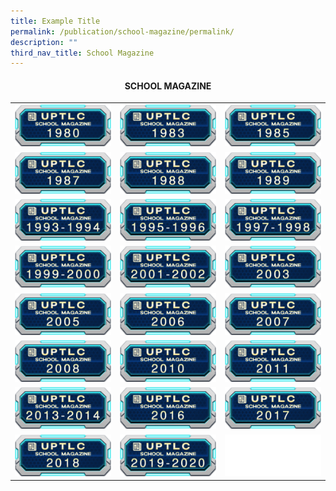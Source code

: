 ```yaml
---
title: Example Title
permalink: /publication/school-magazine/permalink/
description: ""
third_nav_title: School Magazine
---
```

#### <b></b><center><b>SCHOOL MAGAZINE<center> <b>
	
|   |   |   |
|---|---|---|
|<a target="blank" href="https://drive.google.com/file/d/1m63nPPPS2YcZPOjzQOUIIuJ60fC9N_Ok/view?usp=sharing"><img src="/images/STUDENT/sm1980.png"> </a> | <a target="blank" href="https://drive.google.com/file/d/1yFKJdG3_PgnwtMDj6IY4Pv-Y2jNy5tMT/view?usp=sharing"><img src="/images/STUDENT/sm1983.png"> </a> | <a target="blank" href="https://drive.google.com/file/d/1737aWnFDsoeLyN4vIjJl-GxVoKVohGEQ/view?usp=sharing"><img src="/images/STUDENT/sm1985.png"> </a> |
| <a target="blank" href="https://drive.google.com/file/d/14N_8Ht_946b9q2MOR9tXX2xHq94cRXsW/view?usp=sharing"><img src="/images/STUDENT/sm1987.png"> </a> | <a target="blank" href="https://drive.google.com/file/d/18SgtzPJ2rlI4djhdveXdKIXtd59oz5Xx/view?usp=sharing"><img src="/images/STUDENT/sm1988.png"> </a>  | <a target="blank" href="https://drive.google.com/file/d/1qpdd0OgHKjzxL0RuiA-895GLNPQoGCza/view?usp=sharing"><img src="/images/STUDENT/sm1989.png"> </a> |
| <a target="blank" href="https://drive.google.com/file/d/12_M1w8qKBEIA0xKAufQ8WEbRdss8VGlY/view?usp=sharing"><img src="/images/STUDENT/sm1993-1994.png"> </a> | <a target="blank" href="https://drive.google.com/file/d/1NwIBL_ekw4l2cZRITJ0dPaoncFu0WQJ5/view?usp=sharing"><img src="/images/STUDENT/sm1995-1996.png"> </a>  | <a target="blank" href="https://drive.google.com/file/d/1xIPOpAGYMwqOy_uYzLEVltYTkLQzq8BK/view?usp=sharing"><img src="/images/STUDENT/sm1997-1998.png"> </a> |
| <a target="blank" href="https://drive.google.com/file/d/1fgEfBWzOvfgrcyrjJ27BwW_u0Y-Pf2S7/view?usp=sharing"><img src="/images/STUDENT/sm1999-2000.png"> </a> | <a target="blank" href="https://drive.google.com/file/d/1plIWbg05nIY5_OzmZ_VyLYvy5FZdVF-E/view?usp=sharing"><img src="/images/STUDENT/sm2001-2002.png"> </a>  | <a target="blank" href="https://drive.google.com/file/d/1PXWV3vKTbvehlVGvjl8jZ47UNilhWkyN/view?usp=sharing"><img src="/images/STUDENT/sm2003.png"> </a> |
| <a target="blank" href="https://drive.google.com/file/d/1Qr_7LbyTdDSt8pCRjL79U7SFkTM8NYMz/view?usp=sharing"><img src="/images/STUDENT/sm2005.png"> </a> | <a target="blank" href="https://drive.google.com/file/d/11NujfO_PlwDotzbdLRaShsmnqn2UNyK1/view?usp=sharing"><img src="/images/STUDENT/sm2006.png"> </a>  | <a target="blank" href="https://drive.google.com/file/d/1YRU_1oB8daVH0PRAKxlo08ePAYQIbTBZ/view?usp=sharing"><img src="/images/STUDENT/sm2007.png"> </a> |
| <a target="blank" href="https://drive.google.com/file/d/1i6MkI9wS8YrclBF6iV-SU_McLpLmDhl0/view?usp=sharing"><img src="/images/STUDENT/sm2008.png"> </a> |  <a target="blank" href="https://drive.google.com/file/d/1sEJYY3lw6EC-cMgDhdkyNqxb33q0hQ2e/view?usp=sharing"><img src="/images/STUDENT/sm2010.png"> </a> | <a target="blank" href="https://drive.google.com/file/d/1gT_gZd52WKmXuc9JTTl4eARLCQLntgXB/view?usp=sharing"><img src="/images/STUDENT/sm2011.png"> </a> |
| <a target="blank" href="https://drive.google.com/file/d/1yU0oNK4X48cIS1o85X4Q4tVK-X9X2i0u/view?usp=sharing"><img src="/images/STUDENT/sm2013-2014.png"> </a> | <a target="blank" href="https://drive.google.com/file/d/1CgMvHgpnBAPEOfe6sYtjmOTMHi61gDaU/view?usp=sharing"><img src="/images/STUDENT/sm2016.png"> </a>  | <a target="blank" href="https://drive.google.com/file/d/1IMVzdxutwl4fHhwr4agNaU1PX_dJsCaw/view?usp=sharing"><img src="/images/STUDENT/sm2017.png"> </a> |
| <a target="blank" href="https://drive.google.com/file/d/1OiA62u4JEDIbraW9b5pOsf9NHX8T7_HU/view?usp=sharing"><img src="/images/STUDENT/sm2018.png"> </a> | <a target="blank" href="https://drive.google.com/file/d/1D2Wt9-OBGC0WEGgoM-1LBQagKRG0Xt8A/view?usp=sharing"><img src="/images/STUDENT/sm2019-2020.png"> </a>  | <a target="blank" href="https://www.uptlc.moe.edu.sg/"><img src="/images/STUDENT/smb.png"> </a> |</b></center></b></center>
